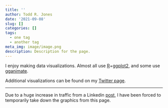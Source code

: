 ```yaml
---
title: ''
author: Todd R. Jones
date: '2021-09-08'
slug: []
categories: []
tags:
  - one tag
  - another tag
meta_img: image/image.png
description: Description for the page.
---
```


I enjoy making data visualizations. Almost all use [R](https://www.r-project.org/)+[ggplot2](https://ggplot2.tidyverse.org/), and some use [gganimate](https://github.com/thomasp85/gganimate).  

Additional visualizations can be found on my [Twitter page](https://twitter.com/toddrjones).
___________

Due to a huge increase in traffic from a Linkedin [post](https://www.linkedin.com/feed/update/urn:li:activity:6985255878186737664/), I have been forced to temporarily take down the graphics from this page. 

<!---


<img src="../../../../../../dataviz_files/1child_mort.gif" width="100%" height="100%" style="display: block; margin: auto;" />

Child mortality, 1900-2016
________





<img src="../../../../../../dataviz_files/life_lgdp_v2.gif" width="100%" height="100%" style="display: block; margin: auto;" />

Life expectancy, 1800-2016.

________

<img src="../../../../../../dataviz_files/census pop.png" width="100%" height="100%" style="display: block; margin: auto;" />

Percent change in resident population, 2020 vs. 2010.

_________

<img src="../../../../../../dataviz_files/vaccine hesit_v3.png" width="100%" height="100%" style="display: block; margin: auto;" />

Estimated percentage of a county who are vaccine hesitant vs. 2020 Democratic presidential vote share.

_________

<img src="../../../../../../dataviz_files/homes_v4.png" width="100%" height="100%" style="display: block; margin: auto;" />

Home price index, 1991-2020.

_________

<img src="../../../../../../dataviz_files/babynames_girl.gif" width="100%" height="100%" style="display: block; margin: auto;" />

<img src="../../../../../../dataviz_files/babynames_boy.gif" width="100%" height="100%" style="display: block; margin: auto;" />

Most popular girl and boy names by state, 1910-2019.

_________

<img src="../../../../../../dataviz_files/fertility_gdp_flag_1800.gif" width="100%" height="100%" style="display: block; margin: auto;" />

Fertility (babies per woman), 1800-2016.

_________

<img src="../../../../../../dataviz_files/international.gif" width="100%" height="100%" style="display: block; margin: auto;" />

The number of international students studying in U.S. colleges each year, by country of origin, 1999-00 through 2018-19.

__________

<img src="../../../../../../dataviz_files/colleges.gif" width="100%" height="100%" style="display: block; margin: auto;" />

College openings, 1636–1979. 

__________

<img src="../../../../../../dataviz_files/post_college.gif" width="100%" height="100%" style="display: block; margin: auto;" />

Post office (blue) and college (red) openings, 1750-1979.

__________

<img src="../../../../../../dataviz_files/plot1m.gif" width="100%" height="100%" style="display: block; margin: auto;" />

Child mortality, 1900-2016.

__________

<img src="../../../../../../dataviz_files/gamestop.png" width="100%" height="100%" style="display: block; margin: auto;" />

GameStop stock price.

__________

<img src="../../../../../../dataviz_files/Screen Shot 2020-09-26 at 9.05.35 PM.png" width="100%" height="100%" style="display: block; margin: auto;" />

Walmarts per million people. Darker=more. Source: Business Insider.

__________

<img src="../../../../../../dataviz_files/econ_impact.png" width="100%" height="100%" style="display: block; margin: auto;" />

Simple impact factor of 200 economics journals.

__________

<img src="../../../../../../dataviz_files/spam.png" width="100%" height="100%" style="display: block; margin: auto;" />

Spam vs. legitimate email, average global emails per day.

__________

<img src="../../../../../../dataviz_files/coal.png" width="100%" height="100%" style="display: block; margin: auto;" />

Coal production by state.

__________

<img src="../../../../../../dataviz_files/women_phd.png" width="100%" height="100%" style="display: block; margin: auto;" />

% of all PhDs earned by women over time

__________

<img src="../../../../../../dataviz_files/tsa.png" width="100%" height="100%" style="display: block; margin: auto;" />

Travelers passing through TSA checkpoints by day, where red is 2020 and black is 2019.

__________

<img src="../../../../../../dataviz_files/utah.png" width="100%" height="100%" style="display: block; margin: auto;" />

Utah has more members of the Church of Jesus Christ of Latter-day Saints than all the states colored blue combined.

_________

<img src="../../../../../../dataviz_files/health_life.gif" width="100%" height="100%" style="display: block; margin: auto;" />

Life expectancy vs. health expenditure.

__________

<img src="../../../../../../dataviz_files/animation.gif" width="100%" height="100%" style="display: block; margin: auto;" />

State-to-state migration, where the red state is the sending state and darker=more sending. Uses ACS data.

__________

<img src="../../../../../../dataviz_files/oktibbeha.jpeg" width="100%" height="100%" style="display: block; margin: auto;" />

How Oktibbeha County, Mississippi is connected to other counties, using Facebook SCI data.

___________

<img src="../../../../../../dataviz_files/bend pm25.png" width="100%" height="100%" style="display: block; margin: auto;" />

Bend, Oregon air quality (PM 2.5), September 7-13, 2011-2020. There were fires in 2020.

___________

<img src="../../../../../../dataviz_files/fertility100.gif" width="100%" height="100%" style="display: block; margin: auto;" />

 Falling fertility, 100+ years.

___________

<img src="../../../../../../dataviz_files/otter.png" width="100%" height="100%" style="display: block; margin: auto;" />

The yellow states are the states in which it is legal to own an otter.

___________

<img src="../../../../../../dataviz_files/raccoon.png" width="100%" height="100%" style="display: block; margin: auto;" />

The yellow states are the states in which it is legal to own a raccoon.

___________

<img src="../../../../../../dataviz_files/phd1.png" width="100%" height="100%" style="display: block; margin: auto;" />

Where professors at top economics departments got their Ph.D.s.

___________

<img src="../../../../../../dataviz_files/phd2.png" width="100%" height="100%" style="display: block; margin: auto;" />

Where professors at economics departments (right) got their Ph.D.s. (left).

___________

<img src="../../../../../../dataviz_files/publicschools.png" width="100%" height="100%" style="display: block; margin: auto;" />

U.S. public schools

___________

<img src="../../../../../../dataviz_files/aea.png" width="100%" height="100%" style="display: block; margin: auto;" />

AEA JOE job postings by week, 2018-19

___________

<img src="../../../../../../dataviz_files/walmart.gif" width="100%" height="100%" style="display: block; margin: auto;" />

The spread of Walmart

___________

<img src="../../../../../../dataviz_files/nationalparks_v2.gif" width="100%" height="100%" style="display: block; margin: auto;" />

Creation of U.S. national parks

___________

<img src="../../../../../../dataviz_files/tornado.gif" width="100%" height="100%" style="display: block; margin: auto;" />

Tornadoes by year

___________

<img src="../../../../../../dataviz_files/4ed_flags.gif" width="100%" height="100%" style="display: block; margin: auto;" />

Women's education, 1970-2015

________

<img src="../../../../../../dataviz_files/mean_author.png" width="100%" height="100%" style="display: block; margin: auto;" />

<img src="../../../../../../dataviz_files/number.png" width="100%" height="100%" style="display: block; margin: auto;" />

<img src="../../../../../../dataviz_files/solo.png" width="100%" height="100%" style="display: block; margin: auto;" />

NBER publications

___________

<img src="../../../../../../dataviz_files/birthspike.png" width="100%" height="100%" style="display: block; margin: auto;" />

The above plot shows the total number of births by year, with each color representing a different age of mother. There is a persistent spike that occurs for mothers born in or close to 1946, presumably reflecting the increased number of individuals born in the baby boom. I used the NCHS Natality data, housed at NBER.

___________

<img src="../../../../../../dataviz_files/mortalityfertility.gif" width="100%" height="100%" style="display: block; margin: auto;" />

Child mortality versus total fertility rate, where each dot is a country.

___________

<img src="../../../../../../dataviz_files/fertility.png" width="100%" height="100%" style="display: block; margin: auto;" />

U.S. fertility rate

___________

<img src="../../../../../../dataviz_files/target.gif" width="100%" height="100%" style="display: block; margin: auto;" />

Target store openings

___________

<img src="../../../../../../dataviz_files/bezos.png" width="100%" height="100%" style="display: block; margin: auto;" />

Comparisons. Source: Wikipedia. Bezos number does not reflect divorce.

___________

<img src="../../../../../../dataviz_files/nbahalftime.gif" width="100%" height="100%" style="display: block; margin: auto;" />

NBA team win % by halftime point differential

___________

<img src="../../../../../../dataviz_files/lifeexp.gif" width="100%" height="100%" style="display: block; margin: auto;" />

Life expectancy

___________

<img src="../../../../../../dataviz_files/nba_3.gif" width="100%" height="100%" style="display: block; margin: auto;" />

Fraction of NBA field goals that are 3 pointers

___________

<img src="../../../../../../dataviz_files/uscrime.gif" width="100%" height="100%" style="display: block; margin: auto;" />

U.S. property crime over time

___________

<img src="../../../../../../dataviz_files/military.gif" width="100%" height="100%" style="display: block; margin: auto;" />

Active-duty U.S. military by branch

___________

<img src="../../../../../../dataviz_files/innout.gif" width="100%" height="100%" style="display: block; margin: auto;" />

In-N-Out openings

___________

<img src="../../../../../../dataviz_files/girlnamesevolution.png" width="100%" height="100%" style="display: block; margin: auto;" />

Plots of the evolution of the most popular U.S. baby girl names from 1880 to 2012, where the names shown are the top names in 1880. Data from SSA.

___________

<img src="../../../../../../dataviz_files/marathon.gif" width="100%" height="100%" style="display: block; margin: auto;" />

Official marathon world records over time

___________

<img src="../../../../../../dataviz_files/mean_pop smaller.gif" width="100%" height="100%" style="display: block; margin: auto;" />

Mean center of the U.S. population

-->


